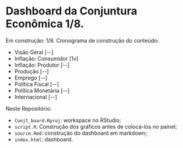# Dashboard da Conjuntura Econômica 1/8.

Em construção: 1/8.
Cronograma de construção do conteúdo:

   - Visão Geral              [--]
   - Inflação: Consumidor     [1v]
   - Inflação: Produtor       [--]
   - Produção                 [--]
   - Emprego                  [--]
   - Política Fiscal          [--]
   - Política Monetária       [--] 
   - Internacional            [--]

Neste Repositório:
 
   - `Conjt_board.Rproj`: workspace no RStudio;
   - `script.R`: Construção dos gráficos antes de colocá-los no painel;
   - `source.Rmd`: construção do dashboard em markdown;
   - `index.html`: dashboard.
